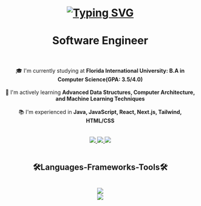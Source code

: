 
<h1 align="center">
   <a href="https://git.io/typing-svg"><img src="https://readme-typing-svg.demolab.com?font=Fira+Code&weight=600&size=30&duration=3500&pause=1000&color=00F72B&center=true&width=435&lines=Welcome!+%F0%9F%91%8B+;I'm+Leo+Sadoun" alt="Typing SVG" />
   </a>
</h1>

<h1 align="center" margin-bottom:'10px'>Software Engineer</h1>

<br />

<br />
<div align="center">
    🎓 I'm currently studying at <strong>Florida International University: B.A in Computer Science(GPA: 3.5/4.0)</strong><br /><br />
    🌱 I'm actively learning <strong>Advanced Data Structures, Computer Architecture, and Machine Learning Techniques</strong><br /><br />
    📚 I'm experienced in <strong> Java, JavaScript, React, Next.js, Tailwind, HTML/CSS</strong></br /><br />
</div>

<br />

<div align="center">
  <a href="mailto:Leosadoun4@gmail.com">
    <img src="https://img.shields.io/badge/Gmail-333333?style=for-the-badge&logo=gmail&logoColor=red target="_blank" />
  </a>
  
  <a href="https://www.linkedin.com/in/leo-sadoun" target="_blank">
    <img src="https://img.shields.io/badge/LinkedIn-0077B5?style=for-the-badge&logo=linkedin&logoColor=white" target="_blank" />
  </a>

  <!-- Implement discord -->
  <a href="" target="_blank">
    <img src="https://img.shields.io/badge/Discord-5865F2?style=for-the-badge&logo=discord&logoColor=white" target="_blank" />
  </a>
  <!-- Implement Website here
  <a href="ENTER WEBSITE URL HERE" target="_blank">
    <img src="https://img.shields.io/badge/Portfolio-FF5722?style=for-the-badge&logo=todoist&logoColor=white" target="_blank" />
  </a>
  -->
</div>

<br />

<h2 align="center">🛠️Languages-Frameworks-Tools🛠️</h2>
<br />
<div align="center">
  <a href="https://skillicons.dev">
    <img src="https://skillicons.dev/icons?i=nodejs,github,git,python,javascript,express,mongodb,c,java"/><br />
    <img src="https://skillicons.dev/icons?i=react,bootstrap,mysql,html,css,tailwind,figma,vscode,idea,godot"/>
  </a>
</div>

<br/><br/>
<br/>
